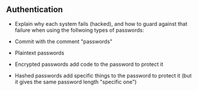 ## Authentication
- Explain why each system fails (hacked), and how to guard against that failure when using the follwoing types of passwords:
- Commit with the comment "passwords"

- Plaintext passwords


- Encrypted passwords
  add code to the password to protect it 

- Hashed passwords
add specific things to the password to  protect it (but it gives the same password length "specific one")
